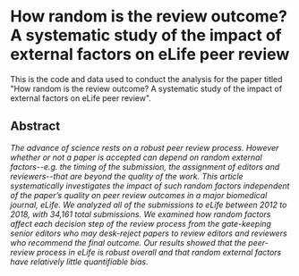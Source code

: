 # How random is the review outcome? A systematic study of the impact of external factors on eLife peer review

This is the code and data used to conduct the analysis for the paper titled "How random is the review outcome? A systematic study of the impact of external factors on eLife peer review". 

## Abstract
*The advance of science rests on a robust peer review process. However whether or not a paper is accepted can depend on random external factors--e.g. the timing of the submission, the assignment of editors and reviewers--that are beyond the quality of the work. This article systematically investigates the impact of such random factors independent of the paper’s quality on peer review outcomes in a major biomedical journal, eLife. We analyzed all of the submissions to eLife between 2012 to 2018, with 34,161 total submissions. We examined how random factors affect each decision step of the review process from the gate-keeping senior editors who may desk-reject papers to review editors and reviewers who recommend the final outcome. Our results showed that the peer-review process in eLife is robust overall and that random external factors have relatively little quantifiable bias.*
